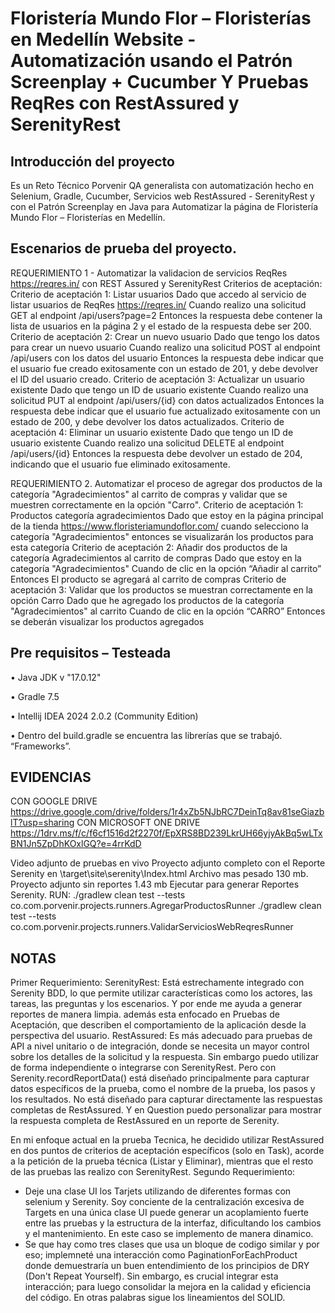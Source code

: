 # Floristería Mundo Flor – Floristerías en Medellín Website - Automatización usando el Patrón Screenplay + Cucumber Y Pruebas ReqRes con RestAssured y SerenityRest

## Introducción del proyecto

Es un Reto Técnico Porvenir QA generalista con automatización hecho en Selenium, Gradle, Cucumber, Servicios web RestAssured - SerenityRest y con el Patrón Screenplay en Java para Automatizar la página de Floristería Mundo Flor – Floristerías en Medellín.

## Escenarios de prueba del proyecto.
REQUERIMIENTO 1 - 
Automatizar la validacion de servicios ReqRes https://reqres.in/ con REST Assured y SerenityRest
Criterios de aceptación:
Criterio de aceptación 1: Listar usuarios
Dado que accedo al servicio de listar usuarios de ReqRes https://reqres.in/
Cuando realizo una solicitud GET al endpoint /api/users?page=2
Entonces la respuesta debe contener la lista de usuarios en la página 2 y el estado de la respuesta debe ser 200.
Criterio de aceptación 2: Crear un nuevo usuario
Dado que tengo los datos para crear un nuevo usuario
Cuando realizo una solicitud POST al endpoint /api/users con los datos del usuario
Entonces la respuesta debe indicar que el usuario fue creado exitosamente con un estado de 201, y debe devolver el ID del usuario creado.
Criterio de aceptación 3: Actualizar un usuario existente
Dado que tengo un ID de usuario existente
Cuando realizo una solicitud PUT al endpoint /api/users/{id} con datos actualizados
Entonces la respuesta debe indicar que el usuario fue actualizado exitosamente con un estado de 200, y debe devolver los datos actualizados.
Criterio de aceptación 4: Eliminar un usuario existente
Dado que tengo un ID de usuario existente
Cuando realizo una solicitud DELETE al endpoint /api/users/{id}
Entonces la respuesta debe devolver un estado de 204, indicando que el usuario fue eliminado exitosamente.

REQUERIMIENTO 2.
Automatizar el proceso de agregar dos productos de la categoría "Agradecimientos" al carrito de compras y validar que se muestren correctamente en la opción "Carro".
Criterio de aceptación 1: Productos categoría agradecimientos
Dado que estoy en la página principal de la tienda https://www.floristeriamundoflor.com/
cuando selecciono la categoría "Agradecimientos"
entonces se visualizarán los productos para esta categoría
Criterio de aceptación 2: Añadir dos productos de la categoría Agradecimientos al carrito de compras
Dado que estoy en la categoría "Agradecimientos"
Cuando de clic en la opción “Añadir al carrito”
Entonces El producto se agregará al carrito de compras
Criterio de aceptación 3: Validar que los productos se muestran correctamente en la opción Carro
Dado que he agregado los productos de la categoría "Agradecimientos" al carrito
Cuando de clic en la opción “CARRO”
Entonces se deberán visualizar los productos agregados


## Pre requisitos – Testeada  
•	Java JDK v "17.0.12"

•	Gradle 7.5

•	Intellij IDEA 2024 2.0.2 (Community Edition)

•	Dentro del build.gradle se encuentra las librerías que se trabajó. “Frameworks”.


## EVIDENCIAS  
CON GOOGLE DRIVE
https://drive.google.com/drive/folders/1r4xZb5NJbRC7DeinTq8av81seGiazblT?usp=sharing
CON MICROSOFT ONE DRIVE
https://1drv.ms/f/c/f6cf1516d2f2270f/EpXRS8BD239LkrUH66yjyAkBq5wLTxBN1Jn5ZpDhKOxlGQ?e=4rrKdD

Video adjunto de pruebas en vivo 
Proyecto adjunto completo con el Reporte Serenity en \target\site\serenity\Index.html
Archivo mas pesado 130 mb.
Proyecto adjunto sin reportes 1.43 mb
Ejecutar para generar Reportes Serenity.
RUN:
./gradlew clean test --tests co.com.porvenir.projects.runners.AgregarProductosRunner
./gradlew clean test --tests co.com.porvenir.projects.runners.ValidarServiciosWebReqresRunner


## NOTAS

Primer Requerimiento:
SerenityRest: Está estrechamente integrado con Serenity BDD, lo que permite utilizar características como los actores, las tareas, las preguntas y los escenarios. Y por ende me ayuda a generar reportes de manera limpia.
además esta enfocado en Pruebas de Aceptación, que describen el comportamiento de la aplicación desde la perspectiva del usuario.
RestAssured: Es más adecuado para pruebas de API a nivel unitario o de integración, donde se necesita un mayor control sobre los detalles de la solicitud y la respuesta.
Sin embargo puedo utilizar de forma independiente o integrarse con SerenityRest. 
Pero con Serenity.recordReportData() está diseñado principalmente para capturar datos específicos de la prueba, como el nombre de la prueba, los pasos y los resultados. No está diseñado para capturar directamente las respuestas completas de RestAssured.
Y en Question puedo personalizar para mostrar la respuesta completa de RestAssured en un reporte de Serenity.

En mi enfoque actual en la prueba Tecnica, he decidido utilizar RestAssured en dos puntos de criterios de aceptación específicos (solo en Task), acorde a la petición de la prueba técnica (Listar y Eliminar), mientras que el resto de las pruebas las realizo con SerenityRest.
Segundo Requerimiento:

- Deje una clase UI los Tarjets utilizando de diferentes formas con selenium y Serenity. 
Soy conciente de la centralización excesiva de Targets en una única clase UI puede generar un acoplamiento fuerte entre las pruebas y la estructura de la interfaz, dificultando los cambios y el mantenimiento. En este caso se implemento de manera dinamico.
- Se que hay como tres clases que usa un bloque de codigo similar y por eso; implemneté una interacción como PaginationForEachProduct donde demuestraría un buen entendimiento de los principios de DRY (Don't Repeat Yourself). Sin embargo, es crucial integrar esta interacción; para luego consolidar la mejora en la calidad y eficiencia del código.
En otras palabras sigue los lineamientos del SOLID.
